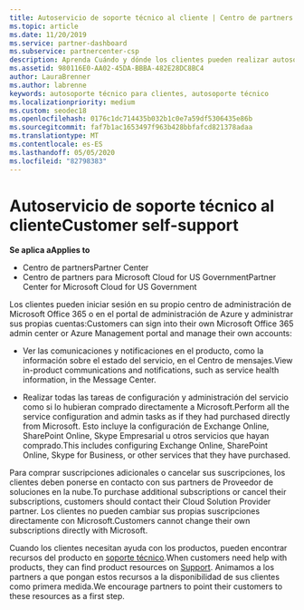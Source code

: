 ```yaml
---
title: Autoservicio de soporte técnico al cliente | Centro de partners
ms.topic: article
ms.date: 11/20/2019
ms.service: partner-dashboard
ms.subservice: partnercenter-csp
description: Aprenda Cuándo y dónde los clientes pueden realizar autosoporte para administrar sus propias cuentas y cuándo deben ponerse en contacto con su asociado de proveedor de soluciones en la nube.
ms.assetid: 980116E0-AA02-45DA-BBBA-482E28DC8BC4
author: LauraBrenner
ms.author: labrenne
keywords: autosoporte técnico para clientes, autosoporte técnico
ms.localizationpriority: medium
ms.custom: seodec18
ms.openlocfilehash: 0176c1dc714435b032b1c0e7a59df5306435e86b
ms.sourcegitcommit: faf7b1ac1653497f963b428bbfafcd821378adaa
ms.translationtype: MT
ms.contentlocale: es-ES
ms.lasthandoff: 05/05/2020
ms.locfileid: "82798383"
---
```

# <a name="customer-self-support"></a><span data-ttu-id="8c04c-104">Autoservicio de soporte técnico al cliente</span><span class="sxs-lookup"><span data-stu-id="8c04c-104">Customer self-support</span></span>

<span data-ttu-id="8c04c-105">**Se aplica a**</span><span class="sxs-lookup"><span data-stu-id="8c04c-105">**Applies to**</span></span>

-  <span data-ttu-id="8c04c-106">Centro de partners</span><span class="sxs-lookup"><span data-stu-id="8c04c-106">Partner Center</span></span>
-  <span data-ttu-id="8c04c-107">Centro de partners para Microsoft Cloud for US Government</span><span class="sxs-lookup"><span data-stu-id="8c04c-107">Partner Center for Microsoft Cloud for US Government</span></span>


<span data-ttu-id="8c04c-108">Los clientes pueden iniciar sesión en su propio centro de administración de Microsoft Office 365 o en el portal de administración de Azure y administrar sus propias cuentas:</span><span class="sxs-lookup"><span data-stu-id="8c04c-108">Customers can sign into their own Microsoft Office 365 admin center or Azure Management portal and manage their own accounts:</span></span>

-   <span data-ttu-id="8c04c-109">Ver las comunicaciones y notificaciones en el producto, como la información sobre el estado del servicio, en el Centro de mensajes.</span><span class="sxs-lookup"><span data-stu-id="8c04c-109">View in-product communications and notifications, such as service health information, in the Message Center.</span></span>

-   <span data-ttu-id="8c04c-110">Realizar todas las tareas de configuración y administración del servicio como si lo hubieran comprado directamente a Microsoft.</span><span class="sxs-lookup"><span data-stu-id="8c04c-110">Perform all the service configuration and admin tasks as if they had purchased directly from Microsoft.</span></span> <span data-ttu-id="8c04c-111">Esto incluye la configuración de Exchange Online, SharePoint Online, Skype Empresarial u otros servicios que hayan comprado.</span><span class="sxs-lookup"><span data-stu-id="8c04c-111">This includes configuring Exchange Online, SharePoint Online, Skype for Business, or other services that they have purchased.</span></span>

<span data-ttu-id="8c04c-112">Para comprar suscripciones adicionales o cancelar sus suscripciones, los clientes deben ponerse en contacto con sus partners de Proveedor de soluciones en la nube.</span><span class="sxs-lookup"><span data-stu-id="8c04c-112">To purchase additional subscriptions or cancel their subscriptions, customers should contact their Cloud Solution Provider partner.</span></span> <span data-ttu-id="8c04c-113">Los clientes no pueden cambiar sus propias suscripciones directamente con Microsoft.</span><span class="sxs-lookup"><span data-stu-id="8c04c-113">Customers cannot change their own subscriptions directly with Microsoft.</span></span>

<span data-ttu-id="8c04c-114">Cuando los clientes necesitan ayuda con los productos, pueden encontrar recursos del producto en [soporte técnico](https://partnercenter.microsoft.com/partner/support).</span><span class="sxs-lookup"><span data-stu-id="8c04c-114">When customers need help with products, they can find product resources on [Support](https://partnercenter.microsoft.com/partner/support).</span></span> <span data-ttu-id="8c04c-115">Animamos a los partners a que pongan estos recursos a la disponibilidad de sus clientes como primera medida.</span><span class="sxs-lookup"><span data-stu-id="8c04c-115">We encourage partners to point their customers to these resources as a first step.</span></span>

 

 



